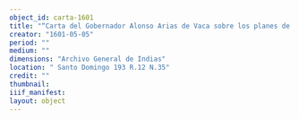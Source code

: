 ```yaml
---
object_id: carta-1601
title: "“Carta del Gobernador Alonso Arias de Vaca sobre los planes de allanar y pacificar la provincia de Nirgua con la ayuda de mulatos y morenos libres ""
creator: "1601-05-05"
period: ""
medium: ""
dimensions: "Archivo General de Indias"
location: " Santo Domingo 193 R.12 N.35"
credit: ""
thumbnail: 
iiif_manifest: 
layout: object
---
```


 
